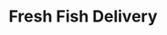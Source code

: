 ---
title: "Fresh Fish Delivery"
url: /caracas/fresh-fish-delivery-av-luis-de-camoes/
shop: Feinkost
---